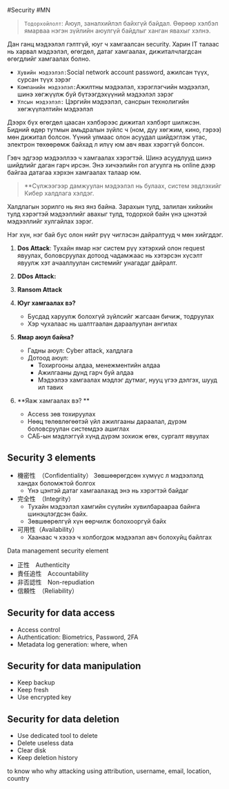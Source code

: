 #Security #MN 

>`Тодорхойлолт`: Аюул, заналхийлэл байхгүй байдал. Өөрөөр хэлбэл ямарваа нэгэн зүйлийн аюулгүй байдлыг ханган явахыг хэлнэ.

Дан ганц мэдээлэл гэлтгүй, юуг ч хамгаалсан security. Харин IT талаас нь харвал мэдээлэл, өгөгдөл, датаг хамгаалах, дижиталчлагдсан өгөгдлийг хамгаалах болно.

 - `Хувийн мэдээлэл:`Social network account password, ажилсан түүх, сурсан түүх зэрэг
 - `Компанийн мэдээлэл:`Ажилтны мэдээлэл, хэрэглэгчийн мэдээлэл, шинэ хөгжүүлж буй бүтээгдэхүүний мэдээлэл зэрэг
 - `Улсын мэдээлэл:` Цэргийн мэдээлэл, сансрын технолигийн хөгжүүлэлтийн мэдээлэл

Дээрх бүх өгөгдөл цаасан хэлбэрээс дижитал хэлбэрт шилжсэн. Бидний өдөр тутмын амьдралын зүйлс ч (ном, дуу хөгжим, кино, гэрээ) мөн дижитал болсон. Үүний улмаас олон асуудал шийдэглэж утас, электрон төхөөрөмж байхад л илүү юм авч явах хэрэггүй болсон. 

Гэвч эдгээр мэдээллээ ч хамгаалах хэрэгтэй. Шинэ асуудлууд шинэ шийдлийг даган гарч ирсэн.
Энэ хичээлийн гол агуулга нь online дээр байгаа датагаа хэрхэн хамгаалах талаар юм.


>**Сүлжээгээр дамжуулан мэдээлэл нь булаах, систем эвдлэхийг Кибер халдлага хэлдэг.

Халдлагын зорилго нь янз янз байна. Зарахын тулд, залилан хийхийн тулд хэрэгтэй мэдээллийг авахыг тулд, тодорхой байн үнэ цэнэтэй мэдээллийг хулгайлах зэрэг.

Нэг хүн, нэг бай бус олон нийт рүү чиглэсэн дайралтууд ч мөн хийгддэг.

1. **Dos Attack**: 
    Тухайн ямар нэг систем рүү хэтэрхий олон request явуулах, боловсруулах дотоод чадамжаас нь хэтэрсэн хүсэлт явуулж хэт ачааллуулан системийг унагадаг дайралт.
2. **DDos Attack:** 
	
3. **Ransom Attack**


4. **Юуг хамгаалах вэ?**
	 - Бусдад харуулж болохгүй зүйлсийг жагсаан бичиж, тодруулах
	 - Хэр чухалаас нь шалтгаалан дараалуулан ангилах
5. **Ямар аюул байна?**
	 - Гадны аюул: Cyber attack, халдлага
	 - Дотоод аюул: 
		 - Тохиргооны алдаа, менежментийн алдаа
		 - Ажилгааны дунд гарч буй алдаа
		 - Мэдээлээ хамгаалах мэдлэг дутмаг, нууц үгээ дэлгэх, шууд ил тавих
6. **Яаж хамгаалах вэ? **
	- Access зөв тохируулах
	- Нөөц төлөвлөгөөтэй үйл ажилгааны дараалал, дүрэм боловсруулан системдээ ашиглах
	- САБ-ын мэдлэггүй хүнд дүрэм зохиож өгөх, сургалт явуулах

## Security 3 elements

- 機密性　（Confidentiality）
	 Зөвшөөрөгдсөн хүмүүс л мэдээлэлд хандах боломжтой болгох
	- Үнэ цэнтэй датаг хамгаалахад энэ нь хэрэгтэй байдаг
- 完全性　（Integrity）
	- Тухайн мэдээлэл хамгийн сүүлийн хувилбараараа байнга шинэцлэгдсэн байх. 
	- Зөвшөөрөлгүй хүн өөрчилж болохооргүй байх
- 可用性（Availability）
	- Хаанаас ч хэзээ ч холбогдож мэдээлэл авч болохуйц байлгах

Data management security element
- 正性　Authenticity
- 責任追性　Accountability
- 非否認性　Non-repudiation
- 信頼性　（Reliability）


## Security for data access
- Access control
- Authentication: Biometrics, Password, 2FA
- Metadata log generation: where, when 

## Security for data manipulation
- Keep backup
- Keep fresh
- Use encrypted key

## Security for data deletion 
- Use dedicated tool to delete
- Delete useless data
- Clear disk
- Keep deletion history


to know who why attacking using attribution, username, email, location, country
